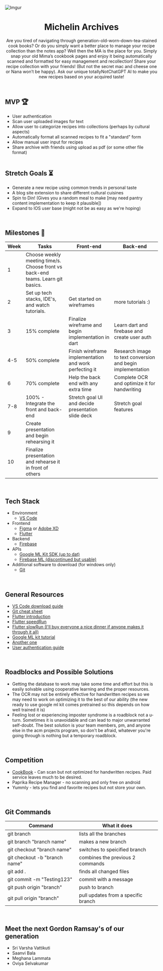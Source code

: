 ![Imgur](https://i.imgur.com/gqyP6OS.jpg)
# <h1 align="center">Michelin Archives</h1>

<p align="center">Are you tired of navigating through generation-old-worn-down-tea-stained cook books? Or do you simply want a better place to manage your recipe collection than the notes app? Well then the MA is the place for you. Simply snap your old Mima’s cookbook pages and enjoy it being automatically scanned and formatted for easy management and recollection! Share your recipe collection with your friends! (But not the secret mac and cheese one or Nana won’t be happy). Ask our unique totallyNotChatGPT AI to make you new recipes based on your acquired taste!
</p>
<br>

## MVP       :trophy:
- User authentication
- Scan user uploaded images for text
- Allow user to categorize recipes into collections (perhaps by cultural aspects)
- Automatically format all scanned recipes to fit a "standard" form
- Allow manual user input for recipes
- Share archive with friends using upload as pdf (or some other file format)
<br> <br>
## Stretch Goals    :hourglass_flowing_sand:
- Generate a new recipe using common trends in personal taste
- A blog site extension to share different cultural cuisines
- Spin to Din! (Gives you a random meal to make [may need pantry content implementation to keep it plausible])
- Expand to IOS user base (might not be as easy as we're hoping)
<br>

## Milestones      :rocket:
|   Week   | Tasks | Front-end | Back-end |
|----------|-------|----- |------ |
|1 | Choose weekly meeting time/s. Choose front vs back-end teams. Learn git basics. |
|2 | Set up tech stacks, IDE's, and watch tutorials. | Get started on wireframes | more tutorials :) |
|3 | 15% complete | Finalize wireframe and begin implementation in dart | Learn dart and firebase and create user auth |
|4-5 | 50% complete | Finish wireframe implementation and work perfecting it | Research image to text conversion and begin implementation |
| 6 | 70% complete | Help the back end with any extra time | Complete OCR and optimize it for handwriting |
| 7-8 | 100% - Integrate the front and back-end | Stretch goal UI and decide presentation slide deck | Stretch goal features |
|9| Create presentation and begin rehearsing it |
|10| Finalize presentation and rehearse it in front of others |
<br>

## Tech Stack
- Environment
  - <a href="https://code.visualstudio.com/download">VS Code</a>
- Frontend
  - <a href="https://www.figma.com/">Figma</a> or <a href="https://www.adobe.com/products/xd/pricing/free-trial.html">Adobe XD</a>
  - <a href="https://docs.flutter.dev/get-started/install">Flutter</a>
- Backend
  - <a href="https://firebase.google.com/docs/flutter/setup?platform=android">Firebase</a>
- APIs
  - <a href="https://developers.google.com/ml-kit/vision/text-recognition/v2/android">Google ML Kit SDK (up to dat)</a>
  - <a href="https://firebase.google.com/docs/ml">Firebase ML (discontinued but usable)</a>
- Additional software to download (for windows only)
  - <a href="https://git-scm.com/downloads">Git</a>
<br>

## General Resources
- <a href="https://www.youtube.com/watch?v=JPZsB_6yHVo">VS Code download guide</a>
- <a href="https://education.github.com/git-cheat-sheet-education.pdf">Git cheat sheet</a>
- <a href="https://www.youtube.com/watch?v=CD1Y2DmL5JM"> Flutter introduction</a>
- <a href="https://www.youtube.com/shorts/NYiAEblY0Oo"> Flutter speedRun </a>
- <a href="https://www.youtube.com/watch?v=VPvVD8t02U8">Flutter slowRun (I'll buy everyone a nice dinner if anyone makes it through it all)</a>
- <a href="https://www.youtube.com/watch?v=jZqTjFOxiC4">Google ML kit tutorial</a>
- <a href="https://www.youtube.com/watch?v=4KLKe9d-sLM&list=PLxefhmF0pcPlAFYbsWlfDaNS8rwyWKkPh">Another one</a>
- <a href="https://www.youtube.com/watch?v=rWamixHIKmQ">User authentication guide</a>
<br>

## Roadblocks and Possible Solutions
- Getting the database to work may take some time and effort but this is easily solvable using cooperative learning and the proper resources.
- The OCR may not be entirely effective for handwritten recipes so we may need to work on optimizing it to the best of our ability (the new ready to use google ml kit comes pretrained so this depends on how well trained it is)
- Feeling lost or experiencing imposter syndrome is a roadblock not a u-turn. Sometimes it is unavoidable and can lead to major unwarranted self-doubt. The best solution is your team members, pm, and anyone else in the acm projects program, so don't be afraid, whatever you're going through is nothing but a temporary roadblock.
<br>

## Competition
- <a href="https://cookbookmanager.com/features/add-import-and-create-recipes">CookBook</a> - Can scan but not optimized for handwritten recipes. Paid service leaves much to be desired.
- Paprika Recipe Manager - no scanning and only free on android
- Yummly - lets you find and favorite recipes but not store your own.
<br>

## Git Commands
| Command | What it does |
|-----|-------|
|git branch | lists all the branches |
|git branch "branch name" | makes a new branch |
|git checkout "branch name" | switches to speicified branch |
|git checkout -b "branch name"| combines the previous 2 commands |
|git add .| finds all changed files|
|git commit -m "Testing123"| commit with a message|
|git push origin "branch"| push to branch |
|git pull origin "branch"| pull updates from a specific branch|
<br>

## Meet the next Gordon Ramsay's of our generation
- Sri Varsha Vattikuti
- Saanvi Bala
- Meghana Lammata
- Oviya Selvakumar
